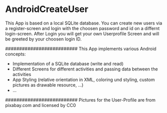 # AndroidCreateUser
This App is based on a local SQLite database.
You can create new users via a register-screen and login with the choosen password and id on a differnt login-screen.
After Login you will get your own Userprofile Screen and will be greeted by your choosen login ID.

##########################
This App implements various Android concepts:

- Implementation of a SQLite database (write and read)
- Different Screens for different activities and passing data between the activities
- App Styling (relative orientation in XML, coloring und styling, custom pictures as drawable resource, ...)
- ...

##########################
Pictures for the User-Profile are from pixabay.com and licensed by CC0

